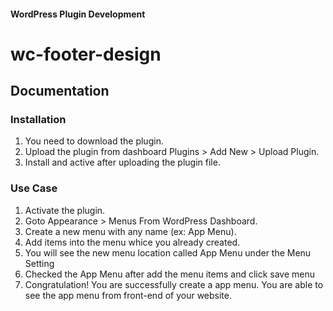 #### WordPress Plugin Development
# wc-footer-design

## Documentation

### Installation
01. You need to download the plugin.
02. Upload the plugin from dashboard Plugins > Add New > Upload Plugin.
03. Install and active after uploading the plugin file.

### Use Case
01. Activate the plugin.
02. Goto Appearance > Menus From WordPress Dashboard.
03. Create a new menu with any name (ex: App Menu).
04. Add items into the menu whice you already created.
05. You will see the new menu location called App Menu under the Menu Setting
06. Checked the App Menu after add the menu items and click save menu
07. Congratulation! You are successfully create a app menu. You are able to see the app menu from front-end of your website.